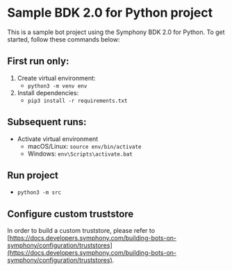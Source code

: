 # Sample BDK 2.0 for Python project
This is a sample bot project using the Symphony BDK 2.0 for Python.
To get started, follow these commands below:

## First run only:
1. Create virtual environment:
    - `python3 -m venv env`
2. Install dependencies:
    - `pip3 install -r requirements.txt`

## Subsequent runs:
- Activate virtual environment
    - macOS/Linux: `source env/bin/activate`
    - Windows: `env\Scripts\activate.bat`

## Run project
- `python3 -m src`

## Configure custom truststore
In order to build a custom truststore, please refer to [https://docs.developers.symphony.com/building-bots-on-symphony/configuration/truststores](https://docs.developers.symphony.com/building-bots-on-symphony/configuration/truststores).